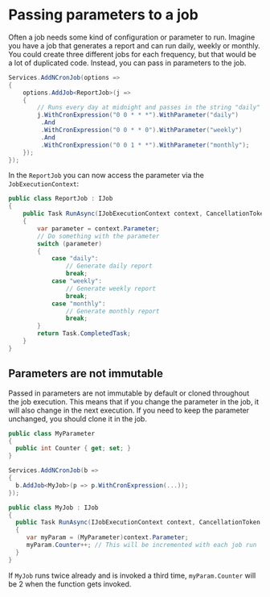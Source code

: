 # Passing parameters to a job

Often a job needs some kind of configuration or parameter to run. Imagine you have a job that generates a report and can run daily, weekly or monthly. You could create three different jobs for each frequency, but that would be a lot of duplicated code. Instead, you can pass in parameters to the job.

```csharp
Services.AddNCronJob(options => 
{
    options.AddJob<ReportJob>(j => 
    {
        // Runs every day at midnight and passes in the string "daily"
        j.WithCronExpression("0 0 * * *").WithParameter("daily")
         .And
         .WithCronExpression("0 0 * * 0").WithParameter("weekly")
         .And
         .WithCronExpression("0 0 1 * *").WithParameter("monthly");
    });
});
```

In the `ReportJob` you can now access the parameter via the `JobExecutionContext`:

```csharp
public class ReportJob : IJob
{
    public Task RunAsync(IJobExecutionContext context, CancellationToken token)
    {
        var parameter = context.Parameter;
        // Do something with the parameter
        switch (parameter)
        {
            case "daily":
                // Generate daily report
                break;
            case "weekly":
                // Generate weekly report
                break;
            case "monthly":
                // Generate monthly report
                break;
        }
        return Task.CompletedTask;
    }
}
```

## Parameters are not immutable
Passed in parameters are not immutable by default or cloned throughout the job execution. This means that if you change the parameter in the job, it will also change in the next execution. If you need to keep the parameter unchanged, you should clone it in the job.

```csharp
public class MyParameter
{
  public int Counter { get; set; }
}

Services.AddNCronJob(b =>
{
  b.AddJob<MyJob>(p => p.WithCronExpression(...));
});

public class MyJob : IJob
{
  public Task RunAsync(IJobExecutionContext context, CancellationToken token)
  {
     var myParam = (MyParameter)context.Parameter;
     myParam.Counter++; // This will be incremented with each job run
  }
}
```

If `MyJob` runs twice already and is invoked a third time, `myParam.Counter` will be 2 when the function gets invoked.
